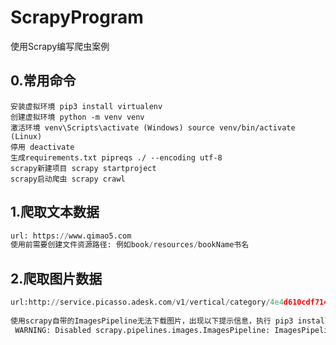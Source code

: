 # ScrapyProgram
使用Scrapy编写爬虫案例

## 0.常用命令

```shell
安装虚拟环境 pip3 install virtualenv
创建虚拟环境 python -m venv venv
激活环境 venv\Scripts\activate (Windows) source venv/bin/activate (Linux)
停用 deactivate
生成requirements.txt pipreqs ./ --encoding utf-8
scrapy新建项目 scrapy startproject
scrapy启动爬虫 scrapy crawl
```

## 1.爬取文本数据

```python
url: https://www.qimao5.com
使用前需要创建文件资源路径: 例如book/resources/bookName书名
```

## 2.爬取图片数据

```python
url:http://service.picasso.adesk.com/v1/vertical/category/4e4d610cdf714d2966000007/vertical
        
使用scrapy自带的ImagesPipeline无法下载图片，出现以下提示信息，执行 pip3 install pillow
 WARNING: Disabled scrapy.pipelines.images.ImagesPipeline: ImagesPipeline requires installing Pillow 4.0.0 or later
```

